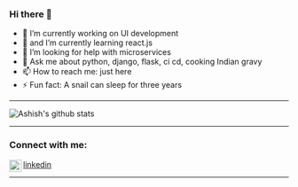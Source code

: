 ### Hi there 👋


- 🔭 I’m currently working on UI development
- 🌱 and I’m currently learning react.js
- 🤔 I’m looking for help with microservices
- 💬 Ask me about python, django, flask, ci cd, cooking Indian gravy
- 📫 How to reach me: just here
- ⚡ Fun fact: A snail can sleep for three years
---

![Ashish's github stats](https://github-readme-stats.vercel.app/api?username=msashish&show_icons=true&hide_border=true&theme=radical)

---

### Connect with me:

<img align="left" alt="msashish | LinkedIn" width="22px" src="https://cdn.jsdelivr.net/npm/simple-icons@v3/icons/linkedin.svg" /> [linkedin]


---

[linkedin]: https://www.linkedin.com/in/ashish-sheelavantar-79241662/

